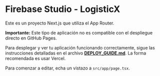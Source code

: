# Firebase Studio - LogisticX

Este es un proyecto Next.js que utiliza el App Router.

**Importante:** Este tipo de aplicación no es compatible con el despliegue directo en GitHub Pages.

Para desplegar y ver tu aplicación funcionando correctamente, sigue las instrucciones detalladas en el archivo [**DEPLOY_GUIDE.md**](./DEPLOY_GUIDE.md). La forma recomendada es usar Vercel.

Para comenzar a editar, echa un vistazo a `src/app/page.tsx`.
